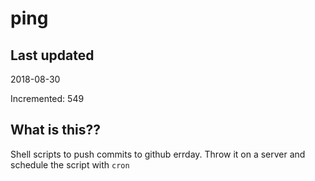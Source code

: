 # ping

## Last updated
2018-08-30

Incremented: 549

## What is this??
Shell scripts to push commits to github errday. Throw it on a server and schedule the script with `cron`
